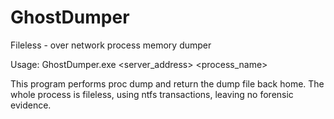 # GhostDumper
Fileless - over network process memory dumper

Usage: GhostDumper.exe <server_address> <port> <process_name>
  
This program performs proc dump and return the dump file back home.
The whole process is fileless, using ntfs transactions, leaving no forensic evidence.
